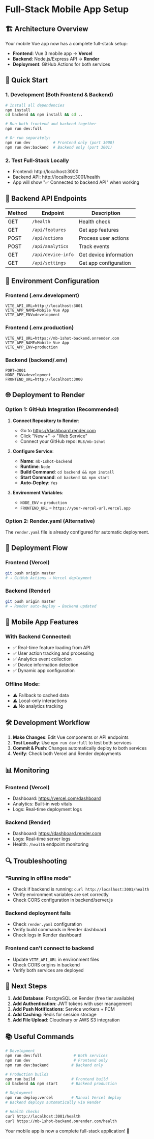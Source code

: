 # Full-Stack Mobile App Setup

## 🏗️ Architecture Overview

Your mobile Vue app now has a complete full-stack setup:

- **Frontend**: Vue 3 mobile app → **Vercel**
- **Backend**: Node.js/Express API → **Render**
- **Deployment**: GitHub Actions for both services

## 🚀 Quick Start

### 1. Development (Both Frontend & Backend)
```bash
# Install all dependencies
npm install
cd backend && npm install && cd ..

# Run both frontend and backend together
npm run dev:full

# Or run separately:
npm run dev          # Frontend only (port 3000)
npm run dev:backend  # Backend only (port 3001)
```

### 2. Test Full-Stack Locally
- Frontend: http://localhost:3000
- Backend API: http://localhost:3001/health
- App will show "✅ Connected to backend API" when working

## 📡 Backend API Endpoints

| Method | Endpoint | Description |
|--------|----------|-------------|
| GET | `/health` | Health check |
| GET | `/api/features` | Get app features |
| POST | `/api/actions` | Process user actions |
| POST | `/api/analytics` | Track events |
| GET | `/api/device-info` | Get device information |
| GET | `/api/settings` | Get app configuration |

## 🔧 Environment Configuration

### Frontend (.env.development)
```env
VITE_API_URL=http://localhost:3001
VITE_APP_NAME=Mobile Vue App
VITE_APP_ENV=development
```

### Frontend (.env.production)
```env
VITE_API_URL=https://mb-1shot-backend.onrender.com
VITE_APP_NAME=Mobile Vue App  
VITE_APP_ENV=production
```

### Backend (backend/.env)
```env
PORT=3001
NODE_ENV=development
FRONTEND_URL=http://localhost:3000
```

## 🌐 Deployment to Render

### Option 1: GitHub Integration (Recommended)
1. **Connect Repository to Render**:
   - Go to https://dashboard.render.com
   - Click "New +" → "Web Service"
   - Connect your GitHub repo: `RL8/mb-1shot`

2. **Configure Service**:
   - **Name**: `mb-1shot-backend`
   - **Runtime**: `Node`
   - **Build Command**: `cd backend && npm install`
   - **Start Command**: `cd backend && npm start`
   - **Auto-Deploy**: `Yes`

3. **Environment Variables**:
   - `NODE_ENV` = `production`
   - `FRONTEND_URL` = `https://your-vercel-url.vercel.app`

### Option 2: Render.yaml (Alternative)
The `render.yaml` file is already configured for automatic deployment.

## 🔄 Deployment Flow

### Frontend (Vercel)
```bash
git push origin master
# → GitHub Actions → Vercel deployment
```

### Backend (Render)
```bash
git push origin master  
# → Render auto-deploy → Backend updated
```

## 📱 Mobile App Features

### With Backend Connected:
- ✅ Real-time feature loading from API
- ✅ User action tracking and processing
- ✅ Analytics event collection
- ✅ Device information detection
- ✅ Dynamic app configuration

### Offline Mode:
- ⚠️ Fallback to cached data
- ⚠️ Local-only interactions
- ⚠️ No analytics tracking

## 🛠️ Development Workflow

1. **Make Changes**: Edit Vue components or API endpoints
2. **Test Locally**: Use `npm run dev:full` to test both services
3. **Commit & Push**: Changes automatically deploy to both services
4. **Verify**: Check both Vercel and Render deployments

## 📊 Monitoring

### Frontend (Vercel)
- Dashboard: https://vercel.com/dashboard
- Analytics: Built-in web vitals
- Logs: Real-time deployment logs

### Backend (Render)
- Dashboard: https://dashboard.render.com
- Logs: Real-time server logs
- Health: `/health` endpoint monitoring

## 🔍 Troubleshooting

### "Running in offline mode"
- Check if backend is running: `curl http://localhost:3001/health`
- Verify environment variables are set correctly
- Check CORS configuration in backend/server.js

### Backend deployment fails
- Check `render.yaml` configuration
- Verify build commands in Render dashboard
- Check logs in Render dashboard

### Frontend can't connect to backend
- Update `VITE_API_URL` in environment files
- Check CORS origins in backend
- Verify both services are deployed

## 🎯 Next Steps

1. **Add Database**: PostgreSQL on Render (free tier available)
2. **Add Authentication**: JWT tokens with user management
3. **Add Push Notifications**: Service workers + FCM
4. **Add Caching**: Redis for session storage
5. **Add File Upload**: Cloudinary or AWS S3 integration

## 📚 Useful Commands

```bash
# Development
npm run dev:full              # Both services
npm run dev                   # Frontend only
npm run dev:backend          # Backend only

# Production builds
npm run build                # Frontend build
cd backend && npm start      # Backend production

# Deployment
npm run deploy:vercel        # Manual Vercel deploy
# Backend deploys automatically via Render

# Health checks
curl http://localhost:3001/health
curl https://mb-1shot-backend.onrender.com/health
```

Your mobile app is now a complete full-stack application! 🎉 